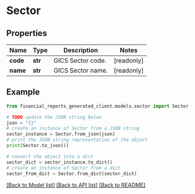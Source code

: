 # Sector


## Properties

Name | Type | Description | Notes
------------ | ------------- | ------------- | -------------
**code** | **str** | GICS Sector code. | [readonly] 
**name** | **str** | GICS Sector name. | [readonly] 

## Example

```python
from financial_reports_generated_client.models.sector import Sector

# TODO update the JSON string below
json = "{}"
# create an instance of Sector from a JSON string
sector_instance = Sector.from_json(json)
# print the JSON string representation of the object
print(Sector.to_json())

# convert the object into a dict
sector_dict = sector_instance.to_dict()
# create an instance of Sector from a dict
sector_from_dict = Sector.from_dict(sector_dict)
```
[[Back to Model list]](../README.md#documentation-for-models) [[Back to API list]](../README.md#documentation-for-api-endpoints) [[Back to README]](../README.md)


